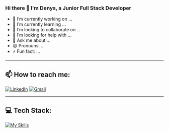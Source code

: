 ### Hi there 👋 I'm Denys, a Junior Full Stack Developer 

- 🔭 I’m currently working on ...
- 🌱 I’m currently learning ...
- 👯 I’m looking to collaborate on ...
- 🤔 I’m looking for help with ...
- 💬 Ask me about ...
- 😄 Pronouns: ...
- ⚡ Fun fact: ...

---
## 📫 How to reach me: 
[![LinkedIn](https://img.shields.io/badge/linkedin-%230077B5.svg?style=for-the-badge&logo=linkedin&logoColor=white)](https://www.linkedin.com/in/denys-borysiuk/) 
[![Gmail](https://img.shields.io/badge/Gmail-D14836?style=for-the-badge&logo=gmail&logoColor=white)](mailto:denisborisiuk@gmail.com) 

---
## 💻 Tech Stack:

[![My Skills](https://skillicons.dev/icons?i=html,css,sass,tailwind,js,ts,react,redux,nextjs,nodejs,express,mongodb,graphql)](https://skillicons.dev)
<!--
**DenysBorysiuk/DenysBorysiuk** is a ✨ _special_ ✨ repository because its `README.md` (this file) appears on your GitHub profile.

Here are some ideas to get you started:

- 🔭 I’m currently working on ...
- 🌱 I’m currently learning ...
- 👯 I’m looking to collaborate on ...
- 🤔 I’m looking for help with ...
- 💬 Ask me about ...
- 📫 How to reach me: ...
- 😄 Pronouns: ...
- ⚡ Fun fact: ...
-->
